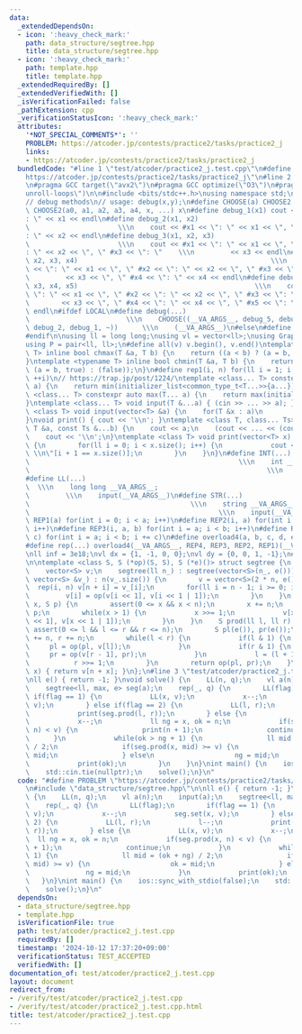 ```yaml
---
data:
  _extendedDependsOn:
  - icon: ':heavy_check_mark:'
    path: data_structure/segtree.hpp
    title: data_structure/segtree.hpp
  - icon: ':heavy_check_mark:'
    path: template.hpp
    title: template.hpp
  _extendedRequiredBy: []
  _extendedVerifiedWith: []
  _isVerificationFailed: false
  _pathExtension: cpp
  _verificationStatusIcon: ':heavy_check_mark:'
  attributes:
    '*NOT_SPECIAL_COMMENTS*': ''
    PROBLEM: https://atcoder.jp/contests/practice2/tasks/practice2_j
    links:
    - https://atcoder.jp/contests/practice2/tasks/practice2_j
  bundledCode: "#line 1 \"test/atcoder/practice2_j.test.cpp\"\n#define PROBLEM \"\
    https://atcoder.jp/contests/practice2/tasks/practice2_j\"\n#line 2 \"template.hpp\"\
    \n#pragma GCC target(\"avx2\")\n#pragma GCC optimize(\"O3\")\n#pragma GCC optimize(\"\
    unroll-loops\")\n\n#include <bits/stdc++.h>\nusing namespace std;\n// https://xn--kst.jp/blog/2019/08/29/cpp-comp/\n\
    // debug methods\n// usage: debug(x,y);\n#define CHOOSE(a) CHOOSE2 a\n#define\
    \ CHOOSE2(a0, a1, a2, a3, a4, x, ...) x\n#define debug_1(x1) cout << #x1 << \"\
    : \" << x1 << endl\n#define debug_2(x1, x2)                                  \
    \                      \\\n    cout << #x1 << \": \" << x1 << \", \" #x2 << \"\
    : \" << x2 << endl\n#define debug_3(x1, x2, x3)                              \
    \                      \\\n    cout << #x1 << \": \" << x1 << \", \" #x2 << \"\
    : \" << x2 << \", \" #x3 << \": \"    \\\n         << x3 << endl\n#define debug_4(x1,\
    \ x2, x3, x4)                                                \\\n    cout << #x1\
    \ << \": \" << x1 << \", \" #x2 << \": \" << x2 << \", \" #x3 << \": \"    \\\n\
    \         << x3 << \", \" #x4 << \": \" << x4 << endl\n#define debug_5(x1, x2,\
    \ x3, x4, x5)                                            \\\n    cout << #x1 <<\
    \ \": \" << x1 << \", \" #x2 << \": \" << x2 << \", \" #x3 << \": \"    \\\n \
    \        << x3 << \", \" #x4 << \": \" << x4 << \", \" #x5 << \": \" << x5 <<\
    \ endl\n#ifdef LOCAL\n#define debug(...)                                     \
    \                        \\\n    CHOOSE((__VA_ARGS__, debug_5, debug_4, debug_3,\
    \ debug_2, debug_1, ~))      \\\n    (__VA_ARGS__)\n#else\n#define debug(...)\n\
    #endif\n\nusing ll = long long;\nusing vl = vector<ll>;\nusing Graph = vector<vector<ll>>;\n\
    using P = pair<ll, ll>;\n#define all(v) v.begin(), v.end()\ntemplate <typename\
    \ T> inline bool chmax(T &a, T b) {\n    return ((a < b) ? (a = b, true) : (false));\n\
    }\ntemplate <typename T> inline bool chmin(T &a, T b) {\n    return ((a > b) ?\
    \ (a = b, true) : (false));\n}\n#define rep1(i, n) for(ll i = 1; i <= ((ll)n);\
    \ ++i)\n// https://trap.jp/post/1224/\ntemplate <class... T> constexpr auto min(T...\
    \ a) {\n    return min(initializer_list<common_type_t<T...>>{a...});\n}\ntemplate\
    \ <class... T> constexpr auto max(T... a) {\n    return max(initializer_list<common_type_t<T...>>{a...});\n\
    }\ntemplate <class... T> void input(T &...a) { (cin >> ... >> a); }\ntemplate\
    \ <class T> void input(vector<T> &a) {\n    for(T &x : a)\n        cin >> x;\n\
    }\nvoid print() { cout << '\\n'; }\ntemplate <class T, class... Ts> void print(const\
    \ T &a, const Ts &...b) {\n    cout << a;\n    (cout << ... << (cout << ' ', b));\n\
    \    cout << '\\n';\n}\ntemplate <class T> void print(vector<T> x) {\n    if(x.size())\
    \ {\n        for(ll i = 0; i < x.size(); i++) {\n            cout << x[i] << \"\
    \ \\n\"[i + 1 == x.size()];\n        }\n    }\n}\n#define INT(...)           \
    \                                                    \\\n    int __VA_ARGS__;\
    \                                                           \\\n    input(__VA_ARGS__)\n\
    #define LL(...)                                                              \
    \  \\\n    long long __VA_ARGS__;                                            \
    \         \\\n    input(__VA_ARGS__)\n#define STR(...)                       \
    \                                        \\\n    string __VA_ARGS__;         \
    \                                               \\\n    input(__VA_ARGS__)\n#define\
    \ REP1(a) for(int i = 0; i < a; i++)\n#define REP2(i, a) for(int i = 0; i < a;\
    \ i++)\n#define REP3(i, a, b) for(int i = a; i < b; i++)\n#define REP4(i, a, b,\
    \ c) for(int i = a; i < b; i += c)\n#define overload4(a, b, c, d, e, ...) e\n\
    #define rep(...) overload4(__VA_ARGS__, REP4, REP3, REP2, REP1)(__VA_ARGS__)\n\
    \nll inf = 3e18;\nvl dx = {1, -1, 0, 0};\nvl dy = {0, 0, 1, -1};\n#line 3 \"data_structure/segtree.hpp\"\
    \n\ntemplate <class S, S (*op)(S, S), S (*e)()> struct segtree {\n    ll n;\n\
    \    vector<S> v;\n    segtree(ll n_) : segtree(vector<S>(n_, e())) {}\n    segtree(const\
    \ vector<S> &v_) : n(v_.size()) {\n        v = vector<S>(2 * n, e());\n      \
    \  rep(i, n) v[n + i] = v_[i];\n        for(ll i = n - 1; i >= 0; i--) {\n   \
    \         v[i] = op(v[i << 1], v[i << 1 | 1]);\n        }\n    }\n    void set(ll\
    \ x, S p) {\n        assert(0 <= x && x < n);\n        x += n;\n        v[x] =\
    \ p;\n        while(x > 1) {\n            x >>= 1;\n            v[x] = op(v[x\
    \ << 1], v[x << 1 | 1]);\n        }\n    }\n    S prod(ll l, ll r) {\n       \
    \ assert(0 <= l && l <= r && r <= n);\n        S pl(e()), pr(e());\n        l\
    \ += n, r += n;\n        while(l < r) {\n            if(l & 1) {\n           \
    \     pl = op(pl, v[l]);\n            }\n            if(r & 1) {\n           \
    \     pr = op(v[r - 1], pr);\n            }\n            l = (l + 1) >> 1;\n \
    \           r >>= 1;\n        }\n        return op(pl, pr);\n    }\n    S get(ll\
    \ x) { return v[n + x]; }\n};\n#line 3 \"test/atcoder/practice2_j.test.cpp\"\n\
    \nll e() { return -1; }\nvoid solve() {\n    LL(n, q);\n    vl a(n);\n    input(a);\n\
    \    segtree<ll, max, e> seg(a);\n    rep(_, q) {\n        LL(flag);\n       \
    \ if(flag == 1) {\n            LL(x, v);\n            x--;\n            seg.set(x,\
    \ v);\n        } else if(flag == 2) {\n            LL(l, r);\n            l--;\n\
    \            print(seg.prod(l, r));\n        } else {\n            LL(x, v);\n\
    \            x--;\n            ll ng = x, ok = n;\n            if(seg.prod(x,\
    \ n) < v) {\n                print(n + 1);\n                continue;\n      \
    \      }\n            while(ok > ng + 1) {\n                ll mid = (ok + ng)\
    \ / 2;\n                if(seg.prod(x, mid) >= v) {\n                    ok =\
    \ mid;\n                } else\n                    ng = mid;\n            }\n\
    \            print(ok);\n        }\n    }\n}\nint main() {\n    ios::sync_with_stdio(false);\n\
    \    std::cin.tie(nullptr);\n    solve();\n}\n"
  code: "#define PROBLEM \"https://atcoder.jp/contests/practice2/tasks/practice2_j\"\
    \n#include \"data_structure/segtree.hpp\"\n\nll e() { return -1; }\nvoid solve()\
    \ {\n    LL(n, q);\n    vl a(n);\n    input(a);\n    segtree<ll, max, e> seg(a);\n\
    \    rep(_, q) {\n        LL(flag);\n        if(flag == 1) {\n            LL(x,\
    \ v);\n            x--;\n            seg.set(x, v);\n        } else if(flag ==\
    \ 2) {\n            LL(l, r);\n            l--;\n            print(seg.prod(l,\
    \ r));\n        } else {\n            LL(x, v);\n            x--;\n          \
    \  ll ng = x, ok = n;\n            if(seg.prod(x, n) < v) {\n                print(n\
    \ + 1);\n                continue;\n            }\n            while(ok > ng +\
    \ 1) {\n                ll mid = (ok + ng) / 2;\n                if(seg.prod(x,\
    \ mid) >= v) {\n                    ok = mid;\n                } else\n      \
    \              ng = mid;\n            }\n            print(ok);\n        }\n \
    \   }\n}\nint main() {\n    ios::sync_with_stdio(false);\n    std::cin.tie(nullptr);\n\
    \    solve();\n}\n"
  dependsOn:
  - data_structure/segtree.hpp
  - template.hpp
  isVerificationFile: true
  path: test/atcoder/practice2_j.test.cpp
  requiredBy: []
  timestamp: '2024-10-12 17:37:20+09:00'
  verificationStatus: TEST_ACCEPTED
  verifiedWith: []
documentation_of: test/atcoder/practice2_j.test.cpp
layout: document
redirect_from:
- /verify/test/atcoder/practice2_j.test.cpp
- /verify/test/atcoder/practice2_j.test.cpp.html
title: test/atcoder/practice2_j.test.cpp
---
```

